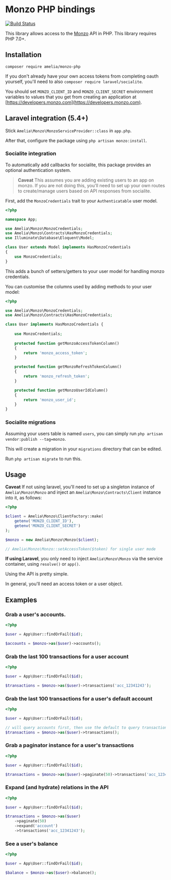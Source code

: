 # Monzo PHP bindings

[![Build Status](https://travis-ci.org/ameliaikeda/monzo-php.svg?branch=master)](https://travis-ci.org/ameliaikeda/monzo-php)

This library allows access to the [Monzo](https://monzo.com) API in PHP. This library requires PHP 7.0+.

## Installation

```
composer require amelia/monzo-php
```

If you don't already have your own access tokens from completing oauth yourself, you'll need to also `composer require laravel/socialite`.

You should set `MONZO_CLIENT_ID` and `MONZO_CLIENT_SECRET` environment variables to values that you get from creating an application at [https://developers.monzo.com](https://developers.monzo.com).

## Laravel integration (5.4+)

Stick `Amelia\Monzo\MonzoServiceProvider::class` in `app.php`.

After that, configure the package using `php artisan monzo:install`.

### Socialite integration

To automatically add callbacks for socialite, this package provides an optional authentication system.

> **Caveat**
> This assumes you are adding existing users to an app on monzo.
> If you are not doing this, you'll need to set up your own routes to create/manage users based on API responses from socialite.

First, add the `MonzoCredentials` trait to your `Authenticatable` user model.

```php
<?php

namespace App;

use Amelia\Monzo\MonzoCredentials;
use Amelia\Monzo\Contracts\HasMonzoCredentials;
use Illuminate\Database\Eloquent\Model;

class User extends Model implements HasMonzoCredentials
{
    use MonzoCredentials;
}
```

This adds a bunch of setters/getters to your user model for handling monzo credentials.

You can customise the columns used by adding methods to your user model:

```php
<?php

use Amelia\Monzo\MonzoCredentials;
use Amelia\Monzo\Contracts\HasMonzoCredentials;

class User implements HasMonzoCredentials {
    
    use MonzoCredentials;
    
    protected function getMonzoAccessTokenColumn()
    {
        return 'monzo_access_token';
    }

    protected function getMonzoRefreshTokenColumn()
    {
        return 'monzo_refresh_token';
    }

    protected function getMonzoUserIdColumn()
    {
        return 'monzo_user_id';
    }
}
```

### Socialite migrations

Assuming your users table is named `users`, you can simply run `php artisan vendor:publish --tag=monzo`.

This will create a migration in your `migrations` directory that can be edited.

Run `php artisan migrate` to run this.


## Usage

**Caveat**
If not using laravel, you'll need to set up a singleton instance of `Amelia\Monzo\Monzo` and inject an `Amelia\Monzo\Contracts\Client` instance into it, as follows:

```php
<?php

$client = Amelia\Monzo\ClientFactory::make(
    getenv('MONZO_CLIENT_ID'),
    getenv('MONZO_CLIENT_SECRET')
);

$monzo = new Amelia\Monzo\Monzo($client);

// Amelia\Monzo\Monzo::setAccessToken($token) for single user mode
```

**If using Laravel**, you only need to inject `Amelia\Monzo\Monzo` via the service container, using `resolve()` or `app()`.

Using the API is pretty simple.

In general, you'll need an access token or a user object.

## Examples


### Grab a user's accounts.

```php
<?php

$user = App\User::findOrFail($id);

$accounts = $monzo->as($user)->accounts();
```

### Grab the last 100 transactions for a user account

```php
<?php

$user = App\User::findOrFail($id);

$transactions = $monzo->as($user)->transactions('acc_12341243');
```

### Grab the last 100 transactions for a user's default account

```php
<?php

$user = App\User::findOrFail($id);

// will query accounts first, then use the default to query transactions.
$transactions = $monzo->as($user)->transactions();
```

### Grab a paginator instance for a user's transactions

```php
<?php

$user = App\User::findOrFail($id);

$transactions = $monzo->as($user)->paginate(50)->transactions('acc_12341243');
```

### Expand (and hydrate) relations in the API

```php
<?php

$user = App\User::findOrFail($id);

$transactions = $monzo->as($user)
    ->paginate(50)
    ->expand('account')
    ->transactions('acc_12341243');
```

### See a user's balance

```php
<?php

$user = App\User::findOrFail($id);

$balance = $monzo->as($user)->balance();
```

